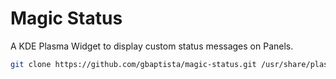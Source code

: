 # Magic Status

A KDE Plasma Widget to display custom status messages on Panels.

```sh
git clone https://github.com/gbaptista/magic-status.git /usr/share/plasma/plasmoids/com.github.gbaptista.magic-status
```
